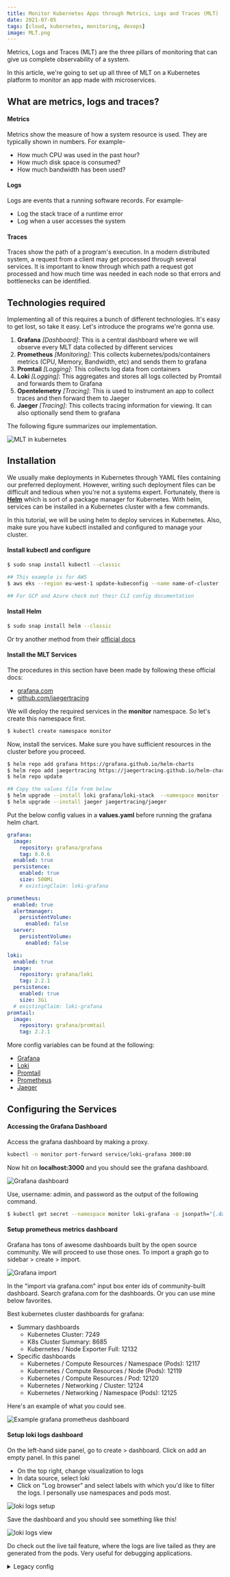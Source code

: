 ```yaml
---
title: Monitor Kubernetes Apps through Metrics, Logs and Traces (MLT)
date: 2021-07-05
tags: [cloud, kubernetes, monitoring, devops]
image: MLT.png
---
```


Metrics, Logs and Traces (MLT) are the three pillars of monitoring that can give us complete observability of a system.

In this article, we're going to set up all three of MLT on a Kubernetes platform to monitor an app made with microservices.
## What are metrics, logs and traces?

#### Metrics 
Metrics show the measure of how a system resource is used. They are typically shown in numbers. For example-
* How much CPU was used in the past hour?
* How much disk space is consumed?
* How much bandwidth has been used?

#### Logs
Logs are events that a running software records. For example-
* Log the stack trace of a runtime error
* Log when a user accesses the system

#### Traces
Traces show the path of a program's execution. In a modern distributed system, a request from a client may get processed through several services. It is important to know through which path a request got processed and how much time was needed in each node so that errors and bottlenecks can be identified.

## Technologies required

Implementing all of this requires a bunch of different technologies. It's easy to get lost, so take it easy. Let's introduce the programs we're gonna use.

1. **Grafana** _[Dashboard]_: This is a central dashboard where we will observe every MLT data collected by different services
2. **Prometheus** _[Monitoring]_: This collects kubernetes/pods/containers metrics (CPU, Memory, Bandwidth, etc) and sends them to grafana
3. **Promtail** _[Logging]_: This collects log data from containers
4. **Loki** _[Logging]_: This aggregates and stores all logs collected by Promtail and forwards them to Grafana
5. **Opentelemetry** _[Tracing]_: This is used to instrument an app to collect traces and then forward them to Jaeger
6. **Jaeger** _[Tracing]_: This collects tracing information for viewing. It can also optionally send them to grafana

The following figure summarizes our implementation.

![MLT in kubernetes](./MLT.png)
## Installation

We usually make deployments in Kubernetes through YAML files containing our preferred deployment. However, writing such deployment files can be difficult and tedious when you're not a systems expert. Fortunately, there is **[Helm](https://helm.sh/)** which is sort of a package manager for Kubernetes. With helm, services can be installed in a Kubernetes cluster with a few commands.

In this tutorial, we will be using helm to deploy services in Kubernetes. Also, make sure you have kubectl installed and configured to manage your cluster.


#### Install kubectl and configure
```bash
$ sudo snap install kubectl --classic

## This example is for AWS
$ aws eks --region eu-west-1 update-kubeconfig --name name-of-cluster

## For GCP and Azure check out their CLI config documentation
```
#### Install Helm

```bash
$ sudo snap install helm --classic
```

Or try another method from their [official docs](https://helm.sh/docs/intro/install/)

#### Install the MLT Services

The procedures in this section have been made by following these official docs:
* [grafana.com](https://grafana.com/docs/loki/next/installation/helm/)
* [github.com/jaegertracing](https://github.com/jaegertracing/helm-charts)

We will deploy the required services in the **monitor** namespace. So let's create this namespace first.

```bash
$ kubectl create namespace monitor
```

Now, install the services. Make sure you have sufficient resources in the cluster before you proceed.

```bash
$ helm repo add grafana https://grafana.github.io/helm-charts
$ helm repo add jaegertracing https://jaegertracing.github.io/helm-charts
$ helm repo update

## Copy the values file from below
$ helm upgrade --install loki grafana/loki-stack  --namespace monitor --values values.yaml
$ helm upgrade --install jaeger jaegertracing/jaeger
```

Put the below config values in a **values.yaml** before running the grafana helm chart.

```yaml
grafana:
  image:
    repository: grafana/grafana
    tag: 8.0.6
  enabled: true
  persistence:
    enabled: true
    size: 500Mi
    # existingClaim: loki-grafana

prometheus:
  enabled: true
  alertmanager:
    persistentVolume:
      enabled: false
  server:
    persistentVolume:
      enabled: false

loki:
  enabled: true
  image:
    repository: grafana/loki
    tag: 2.2.1
  persistence:
    enabled: true
    size: 3Gi
  # existingClaim: loki-grafana
promtail:
  image:
    repository: grafana/promtail
    tag: 2.2.1
```

More config variables can be found at the following:
* [Grafana](https://github.com/helm/charts/blob/master/stable/grafana/values.yaml)
* [Loki](https://github.com/grafana/loki/blob/main/production/helm/loki/values.yaml)
* [Promtail](https://github.com/grafana/helm-charts/blob/main/charts/promtail/values.yaml)
* [Prometheus](https://github.com/helm/charts/blob/master/stable/prometheus/values.yaml)
* [Jaeger](https://github.com/jaegertracing/helm-charts/blob/main/charts/jaeger/values.yaml)


## Configuring the Services

#### Accessing the Grafana Dashboard

Access the grafana dashboard by making a proxy.

```bash
kubectl -n monitor port-forward service/loki-grafana 3000:80
```

Now hit on **localhost:3000** and you should see the grafana dashboard.

![Grafana dashboard](./grafana-dashboard.png)

Use, username: admin, and password as the output of the following command.

```bash
$ kubectl get secret --namespace monitor loki-grafana -o jsonpath="{.data.admin-password}" | base64 --decode ; echo
```

#### Setup prometheus metrics dashboard

Grafana has tons of awesome dashboards built by the open source community. We will proceed to use those ones. To import a graph go to sidebar > create > import.

![Grafana import](grafana-import.png)

In the "import via grafana.com" input box enter ids of community-built dashboard. Search grafana.com for the dashboards. Or you can use mine below favorites.

Best kubernetes cluster dashboards for grafana:
* Summary dashboards
    * Kubernetes Cluster: 7249
    * K8s Cluster Summary: 8685
    * Kubernetes / Node Exporter Full: 12132
* Specific dashboards
    * Kubernetes / Compute Resources / Namespace (Pods): 12117
    * Kubernetes / Compute Resources / Node (Pods): 12119
    * Kubernetes / Compute Resources / Pod: 12120
    * Kubernetes / Networking / Cluster: 12124
    * Kubernetes / Networking / Namespace (Pods): 12125

Here's an example of what you could see.

![Example grafana prometheus dashboard](example-dashboard.png)

#### Setup loki logs dashboard

On the left-hand side panel, go to create > dashboard. Click on add an empty panel. In this panel
* On the top right, change visualization to logs
* In data source, select loki
* Click on "Log browser" and select labels with which you'd like to filter the logs. I personally use namespaces and pods most.

![loki logs setup](logs-setup.png)

Save the dashboard and you should see something like this!

![loki logs view](logs-view.png)

Do check out the live tail feature, where the logs are live tailed as they are generated from the pods. Very useful for debugging applications.


<details>
    <summary>Legacy config</summary>

```bash
# Install prometheus
helm repo add prometheus-community https://prometheus-community.github.io/helm-charts
helm install prometheus prometheus-community/prometheus
kubectl expose service prometheus-server --type=NodePort --target-port=9090 --name=prometheus-server-np

# Install grafana
helm repo add grafana https://grafana.github.io/helm-charts

helm install grafana grafana/grafana --set persistence.enabled=true,persistence.type=pvc,persistence.size=10Gi 

kubectl expose service grafana --type=NodePort --target-port=3000 --name=grafana-np

# Use the password provided by this to login
kubectl get secret --namespace default grafana -o jsonpath="{.data.admin-password}" | base64 --decode ; echo

# Install loki
helm repo add loki https://grafana.github.io/loki/charts
helm repo update

helm upgrade --install loki loki/loki-stack --set grafana.enabled=true

helm install loki-stack grafana/loki-stack \  
                                --create-namespace \  
                                --namespace loki-stack \                                
    --set promtail.enabled=true,loki.enabled=true,loki.persistence.size=100Gi
```
</details>